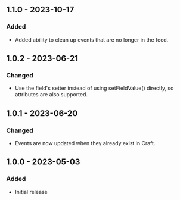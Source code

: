 ## 1.1.0 - 2023-10-17
### Added
- Added ability to clean up events that are no longer in the feed.

## 1.0.2 - 2023-06-21
### Changed
- Use the field's setter instead of using setFieldValue() directly, so attributes are also supported.

## 1.0.1 - 2023-06-20
### Changed
- Events are now updated when they already exist in Craft.

## 1.0.0 - 2023-05-03
### Added
- Initial release
